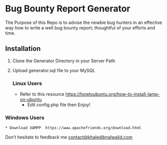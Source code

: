 # Bug Bounty Report Generator
The Purpose of this Repo is to advise the newbie bug hunters in an effective way how to write a well bug bounty report; thoughtful of your efforts and time.

## Installation

  
1. Clone the Generator Directory in your Server Path
2. Upload generator.sql file to your MySQL

   ### Linux Users
 	* Refer to this resource  https://howtoubuntu.org/how-to-install-lamp-on-ubuntu
        * Edit config.php file then Enjoy!

  ### Windows Users
 	* Download XAMPP  https://www.apachefriends.org/download.html

Don’t hesitate to feedback me contact@khaledibnalwalid.com
